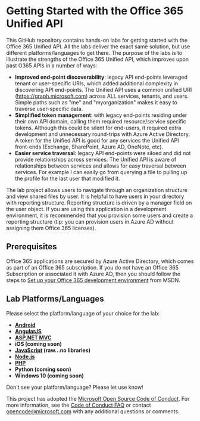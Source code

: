 # Getting Started with the Office 365 Unified API #
This GitHub repository contains hands-on labs for getting started with the Office 365 Unified API. All the labs deliver the  exact same solution, but use different platforms/languages to get there. The purpose of the labs is to illustrate the strengths of the Office 365 Unified API, which improves upon past O365 APIs in a number of ways:

-  **Improved end-point discoverability**: legacy API end-points leveraged tenant or user-specific URIs, which added additional complexity in discovering API end-points. The Unified API uses a common unified URI (https://graph.microsoft.com) across ALL services, tenants, and users. Simple paths such as "me" and "myorganization" makes it easy to traverse user-specific data.
-  **Simplified token management**: with legacy end-points residing under their own API domain, calling them required resource/service specific tokens. Although this could be silent for end-users, it required extra development and  unnecessary round-trips with Azure Active Directory. A token for the Unified API is good for any services the Unified API front-ends (Exchange, SharePoint, Azure AD, OneNote, etc).
-  **Easier service traversal**: legacy API end-points were siloed and did not provide relationships across services. The Unified API is aware of relationships between services and allows for easy traversal between services. For example I can easily go from querying a file to pulling up the profile for the last user that modified it.

The lab project allows users to navigate through an organization structure and view shared files by user. It is helpful to have users in your directory with reporting structure. Reporting structure is driven by a manager field on the user object. If you are using this application in a development environment, it is recommended that you provision some users and create a reporting structure (tip: you can provision users in Azure AD without assigning them Office 365 licenses).

## Prerequisites ##
Office 365 applications are secured by Azure Active Directory, which comes as part of an Office 365 subscription. If you do not have an Office 365 Subscription or associated it with Azure AD, then you should follow the steps to [Set up your Office 365 development environment](https://msdn.microsoft.com/office/office365/HowTo/setup-development-environment "Set up your Office 365 development environment") from MSDN.

## Lab Platforms/Languages ##
Please select the platform/language of your choice for the lab:

- **[Android](https://github.com/OfficeDev/Unified-API-Getting-Started-Labs/tree/master/Android)**
- **[AngularJS](https://github.com/OfficeDev/Unified-API-Getting-Started-Labs/tree/master/AngularJS)**
- **[ASP.NET MVC](https://github.com/OfficeDev/Unified-API-Getting-Started-Labs/tree/master/ASP.NET%20MVC)**
- **iOS (coming soon)**
- **[JavaScript](https://github.com/OfficeDev/Unified-API-Getting-Started-Labs/tree/master/JavaScript) (raw...no libraries)**
- **[Node.js](https://github.com/OfficeDev/Unified-API-Getting-Started-Labs/tree/master/Nodejs)**
- **[PHP](https://github.com/OfficeDev/Unified-API-Getting-Started-Labs/tree/master/PHP)**
- **Python (coming soon)**
- **Windows 10 (coming soon)**

Don't see your platform/language? Please let use know!

This project has adopted the [Microsoft Open Source Code of Conduct](https://opensource.microsoft.com/codeofconduct/). For more information, see the [Code of Conduct FAQ](https://opensource.microsoft.com/codeofconduct/faq/) or contact [opencode@microsoft.com](mailto:opencode@microsoft.com) with any additional questions or comments.
